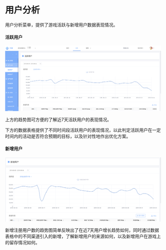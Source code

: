 # 用户分析

用户分析菜单，提供了游戏活跃与新增用户数据表现情况。

#### 活跃用户

![](../../.gitbook/assets/image%20%28124%29.png)

上方的趋势图可方便的了解近7天活跃用户的表现情况。

下方的数据表格提供了不同时间段活跃用户的表现情况，以此判定活跃用户在一定时间内的活动是否符合预期的目标，以及针对性地作出优化方案。

#### 新增用户

![](../../.gitbook/assets/image%20%28130%29.png)

新增注册用户数的趋势图简单反映出了在近7天用户增长趋势如何，同时通过数据表格中的不同渠道引入的新增，了解新增用户的来源如何，以及新增用户在游戏上的留存情况如何。

